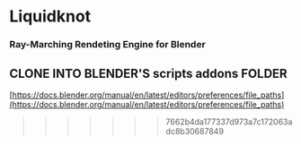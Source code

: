 # Liquidknot
### Ray-Marching Rendeting Engine for Blender

## CLONE INTO BLENDER'S scripts addons FOLDER
[https://docs.blender.org/manual/en/latest/editors/preferences/file_paths](https://docs.blender.org/manual/en/latest/editors/preferences/file_paths)
>>>>>>> 7662b4da177337d973a7c172063adc8b30687849
